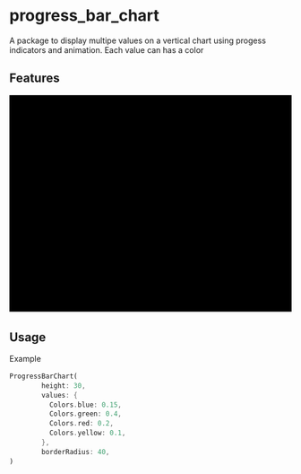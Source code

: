 # progress_bar_chart

A package to display multipe values on a vertical chart using progess indicators and animation.  Each value can has a color 

## Features

![Example](https://raw.githubusercontent.com/LukasKompatscher/progress_bar_chart/master/assets/example.gif)

## Usage

Example

```dart
ProgressBarChart(
        height: 30,
        values: {
          Colors.blue: 0.15,
          Colors.green: 0.4,
          Colors.red: 0.2,
          Colors.yellow: 0.1,
        },
        borderRadius: 40,
)
```
